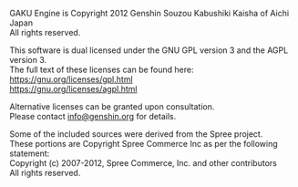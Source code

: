GAKU Engine is Copyright 2012 Genshin Souzou Kabushiki Kaisha of Aichi Japan  
All rights reserved.

This software is dual licensed under the GNU GPL version 3 and the AGPL version 3.  
The full text of these licenses can be found here:  
https://gnu.org/licenses/gpl.html  
https://gnu.org/licenses/agpl.html

Alternative licenses can be granted upon consultation.  
Please contact info@genshin.org for details.

Some of the included sources were derived from the Spree project.  
These portions are Copyright Spree Commerce Inc as per the following statement:  
Copyright (c) 2007-2012, Spree Commerce, Inc. and other contributors  
All rights reserved.
